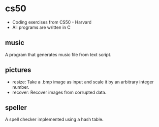 # cs50
 - Coding exercises from CS50 - Harvard
 - All programs are written in C
 
## music
A program that generates music file from text script.

## pictures
 - resize: Take a .bmp image as input and scale it by an arbitrary integer number.
 - recover: Recover images from corrupted data.
 
## speller
A spell checker implemented using a hash table.

